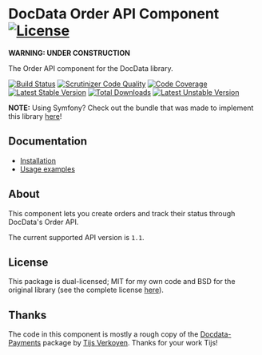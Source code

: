 # DocData Order API Component [![License](https://poser.pugx.org/cleentfaar/docdata-orderapi/license.svg)](https://packagist.org/packages/cleentfaar/docdata-orderapi)

**WARNING: UNDER CONSTRUCTION**

The Order API component for the DocData library.

[![Build Status](https://secure.travis-ci.org/cleentfaar/docdata-orderapi.svg)](http://travis-ci.org/cleentfaar/docdata-orderapi)
[![Scrutinizer Code Quality](https://scrutinizer-ci.com/g/cleentfaar/docdata-orderapi/badges/quality-score.png?b=master)](https://scrutinizer-ci.com/g/cleentfaar/docdata-orderapi/?branch=master)
[![Code Coverage](https://scrutinizer-ci.com/g/cleentfaar/docdata-orderapi/badges/coverage.png?b=master)](https://scrutinizer-ci.com/g/cleentfaar/docdata-orderapi/?branch=master)<br/>
[![Latest Stable Version](https://poser.pugx.org/cleentfaar/docdata-orderapi/v/stable.svg)](https://packagist.org/packages/cleentfaar/docdata-orderapi)
[![Total Downloads](https://poser.pugx.org/cleentfaar/docdata-orderapi/downloads.svg)](https://packagist.org/packages/cleentfaar/docdata-orderapi)
[![Latest Unstable Version](https://poser.pugx.org/cleentfaar/docdata-orderapi/v/unstable.svg)](https://packagist.org/packages/cleentfaar/docdata-orderapi)

**NOTE:** Using Symfony? Check out the bundle that was made to implement this library [here](https://github.com/cleentfaar/CLDocDataOrderApiBundle)!


## Documentation

- [Installation](Resources/doc/installation.md)
- [Usage examples](Resources/doc/usage.md)


## About

This component lets you create orders and track their status through DocData's Order API.

The current supported API version is `1.1`.


## License

This package is dual-licensed; MIT for my own code and BSD for the original library (see the complete license [here](LICENSE)).


## Thanks

The code in this component is mostly a rough copy of the [Docdata-Payments](https://github.com/tijsverkoyen/Docdata-Payments)
package by [Tijs Verkoyen](https://github.com/tijsverkoyen). Thanks for your work Tijs!
